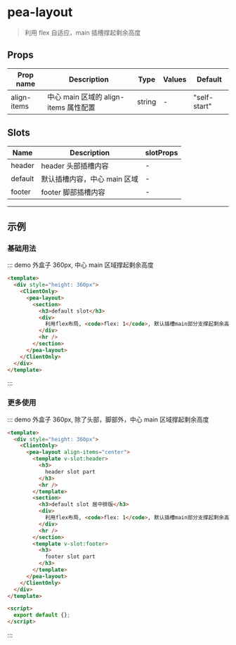 # pea-layout

> 利用 flex 自适应，main 插槽撑起剩余高度

## Props

| Prop name   | Description                           | Type   | Values | Default      |
| ----------- | ------------------------------------- | ------ | ------ | ------------ |
| align-items | 中心 main 区域的 align-items 属性配置 | string | -      | "self-start" |

## Slots

| Name    | Description                  | slotProps |
| ------- | ---------------------------- | --------- |
| header  | header 头部插槽内容          | -         |
| default | 默认插槽内容，中心 main 区域 | -         |
| footer  | footer 脚部插槽内容          | -         |

---

## 示例

### 基础用法

::: demo 外盒子 360px, 中心 main 区域撑起剩余高度

```html
<template>
  <div style="height: 360px">
    <ClientOnly>
      <pea-layout>
        <section>
          <h3>default slot</h3>
          <div>
            利用flex布局, <code>flex: 1</code>, 默认插槽main部分支撑起剩余高度
          </div>
          <hr />
        </section>
      </pea-layout>
    </ClientOnly>
  </div>
</template>
```

:::

### 更多使用

::: demo 外盒子 360px, 除了头部，脚部外，中心 main 区域撑起剩余高度

```html
<template>
  <div style="height: 360px">
    <ClientOnly>
      <pea-layout align-items="center">
        <template v-slot:header>
          <h3>
            header slot part
          </h3>
          <hr />
        </template>
        <section>
          <h3>default slot 居中排版</h3>
          <div>
            利用flex布局, <code>flex: 1</code>, 默认插槽main部分支撑起剩余高度
          </div>
          <hr />
        </section>
        <template v-slot:footer>
          <h3>
            footer slot part
          </h3>
        </template>
      </pea-layout>
    </ClientOnly>
  </div>
</template>

<script>
  export default {};
</script>
```

:::
